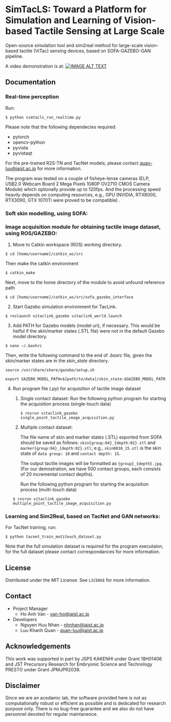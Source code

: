 # SimTacLS: Toward a Platform for Simulation and Learning of Vision-based Tactile Sensing at Large Scale
Open-source simulation tool and sim2real method for large-scale vision-based tactile (ViTac) sensing devices, based on SOFA-GAZEBO-GAN pipeline. 

A video demonstration is at:
[![IMAGE ALT TEXT](https://github.com/Ho-lab-jaist/TacLink-Sim2Real/blob/main/figures/Fig_simtacls_overview.png)](https://youtu.be/bFY4CV5Wk9g "SimTacLS: Toward a Platform for Simulation & Learning of Vision-based Tactile Sensing at Large Scale")

<!-- ![Overview](https://github.com/Ho-lab-jaist/TacLink-Sim2Real/blob/main/figures/Fig_simtacls_overview.png) -->

## Documentation
### Real-time perception
Run: 
```
$ python simtacls_run_realtime.py
```
Please note that the following dependecies required:
- pytorch
- opencv-python
- pyvista
- pyvistaqt

For the pre-trained R2S-TN and TacNet models, please contact [quan-luu@jaist.ac.jp](mailto:quan-luu@jaist.ac.jp) for more information.

The program was tested on a couple of fisheye-lense cameras (ELP, USB2.0 Webcam Board 2 Mega Pixels 1080P OV2710 CMOS Camera Module) which optionally provide up to 120fps. And the processing speed heavily depends on computing resources, e.g., GPU (NVIDIA, RTX8000, RTX3090, GTX 1070Ti were proved to be compatible)
.
### Soft skin modelling, using SOFA:

### Image acquisition module for obtaining tactile image dataset, using ROS/GAZEBO:

1. Move to Catkin workspace (ROS) working directory.

```
$ cd [home/username]/catkin_ws/src
```
Then make the catkin environment
```
$ catkin_make
```
Next, move to the home directory of the module to avoid unfound reference path
```
$ cd [home/username]/catkin_ws/src/sofa_gazebo_interface
```

2. Start Gazebo simulation environment for TacLink.

```
$ roslaunch vitaclink_gazebo vitaclink_world.launch
```

3. Add PATH for Gazebo models (model uri), if necessary. This would be helful if the skin/marker states (.STL file) were not in the default Gazebo model directory.

```
$ nano ~/.bashrc
```
Then, write the following command to the end of *.basrc* file, given the skin/marker states are in the *skin_state* directory.

```
source /usr/share/share/gazebo/setup.sh
```
```
export GAZEBO_MODEL_PATH=$[path/to/data]/skin_state:$GAZEBO_MODEL_PATH
```

4. Run program file (.py) for acquisition of tactile image dataset
   1. Single contact dataset: Run the following python program for starting the acquisition process (single-touch data)
      ```
      $ rosrun vitaclink_gazebo single_point_tactile_image_acquisition.py
      ```
    2. Multiple contact dataset: 
        
        The file name of skin and marker states (.STL) exported from SOFA should be saved as follows: `skin{group:04}_{depth:02}.stl` and `marker{group:04}_{depth:02}.stl`; e.g., `skin0010_15.stl` is the skin state of `data group: 10` and `contact depth: 15`.

       The output tactile images will be formatted as `{group}_{depth}.jpg`. (For our demostration, we have 500 contact groups, each consists of 20 incremental contact depths).

       Run the following python program for starting the acquisition process (multi-touch data)
      ```
      $ rosrun vitaclink_gazebo multiple_point_tactile_image_acquisition.py
      ```
      
### Learning and Sim2Real, based on TacNet and GAN networks:
For TacNet training, run:
```
$ python tacnet_train_mutitouch_dataset.py
```
Note that the full simulation dataset is required for the program executaion, for the full dataset please contact correspondances for more information.

## License
Distributed under the MIT License. See `LICENSE` for more information.
## Contact
- Project Manager
	- Ho Anh Van - [van-ho@jaist.ac.jp](mailto:van-ho@jaist.ac.jp)
- Developers
	- Nguyen Huu Nhan - [nhnhan@jaist.ac.jp](nhnhan@jaist.ac.jp)
	- Luu Khanh Quan - [quan-luu@jaist.ac.jp](mailto:quan-luu@jaist.ac.jp)
## Acknowledgements
This work was supported in part by JSPS KAKENHI under Grant 18H01406 and JST Precursory Research for Embryonic Science and Technology PRESTO under Grant JPMJPR2038.

## Disclaimer
Since we are an acedamic lab, the software provided here is not as computationally robust or efficient as possible and is dedicated for research purpose only. There is no bug-free guarantee and we also do not have personnel devoted for regular maintanence. 
